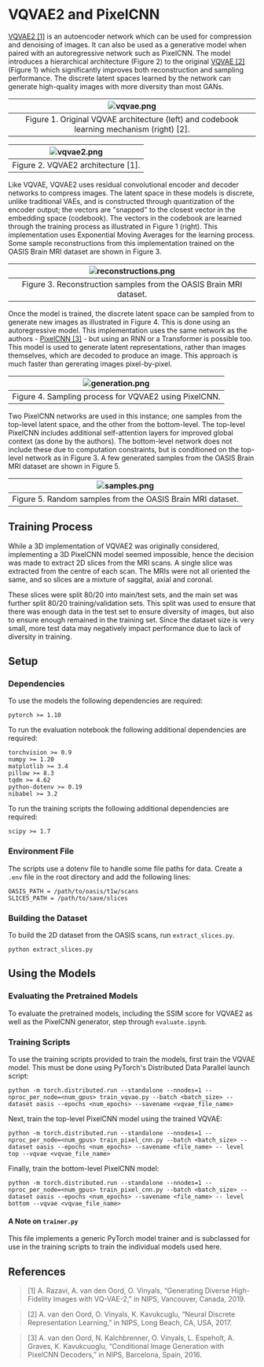 # VQVAE2 and PixelCNN
[VQVAE2 [1]](https://arxiv.org/abs/1906.00446) is an autoencoder network which can be used for compression and denoising of images. It can also be used as a generative model when paired with an autoregressive network such as PixelCNN. The model introduces a hierarchical architecture (Figure 2) to the original [VQVAE [2]](https://arxiv.org/abs/1711.00937) (Figure 1) which significantly improves both reconstruction and sampling performance. The discrete latent spaces learned by the network can generate high-quality images with more diversity than most GANs.

| ![vqvae.png](https://s3.us-west-2.amazonaws.com/secure.notion-static.com/0f22d1a8-a53a-415e-91da-dba0ddc2544c/Untitled.png?X-Amz-Algorithm=AWS4-HMAC-SHA256&X-Amz-Content-Sha256=UNSIGNED-PAYLOAD&X-Amz-Credential=AKIAT73L2G45EIPT3X45%2F20211122%2Fus-west-2%2Fs3%2Faws4_request&X-Amz-Date=20211122T222011Z&X-Amz-Expires=86400&X-Amz-Signature=4aecb5feb14a8a37f7c00905419a0dac5e3873c2931189b4ed73c02753f4c5ae&X-Amz-SignedHeaders=host&response-content-disposition=filename%20%3D%22Untitled.png%22&x-id=GetObject) | 
|:--:| 
| Figure 1. Original VQVAE architecture (left) and codebook learning mechanism (right) [2]. |

| ![vqvae2.png](https://s3.us-west-2.amazonaws.com/secure.notion-static.com/5840479c-2447-462b-98bc-f2278577d018/Untitled.png?X-Amz-Algorithm=AWS4-HMAC-SHA256&X-Amz-Content-Sha256=UNSIGNED-PAYLOAD&X-Amz-Credential=AKIAT73L2G45EIPT3X45%2F20211122%2Fus-west-2%2Fs3%2Faws4_request&X-Amz-Date=20211122T222213Z&X-Amz-Expires=86400&X-Amz-Signature=b7a116289313091c28291af818d883c75bc95a7a31926388383b467707386b36&X-Amz-SignedHeaders=host&response-content-disposition=filename%20%3D%22Untitled.png%22&x-id=GetObject) | 
|:--:| 
| Figure 2. VQVAE2 architecture [1]. |

Like VQVAE, VQVAE2 uses residual convolutional encoder and decoder networks to compress images. The latent space in these models is discrete, unlike traditional VAEs, and is constructed through quantization of the encoder output; the vectors are "snapped" to the closest vector in the embedding space (codebook). The vectors in the codebook are learned through the training process as illustrated in Figure 1 (right). This implementation uses Exponential Moving Averages for the learning process. Some sample reconstructions from this implementation trained on the OASIS Brain MRI dataset are shown in Figure 3.

| ![reconstructions.png](https://s3.us-west-2.amazonaws.com/secure.notion-static.com/5de762c7-1f12-45cd-a7d4-54f33ca247ef/oasis_reconstructions.png?X-Amz-Algorithm=AWS4-HMAC-SHA256&X-Amz-Content-Sha256=UNSIGNED-PAYLOAD&X-Amz-Credential=AKIAT73L2G45EIPT3X45%2F20211122%2Fus-west-2%2Fs3%2Faws4_request&X-Amz-Date=20211122T222146Z&X-Amz-Expires=86400&X-Amz-Signature=b7402bcb208126abe0b9a3d37061c0ca9ccbadcadb55a6482e8f962d58b6c5ed&X-Amz-SignedHeaders=host&response-content-disposition=filename%20%3D%22oasis_reconstructions.png%22&x-id=GetObject) | 
|:--:| 
| Figure 3. Reconstruction samples from the OASIS Brain MRI dataset. |

Once the model is trained, the discrete latent space can be sampled from to generate new images as illustrated in Figure 4. This is done using an autoregressive model. This implementation uses the same network as the authors - [PixelCNN [3]](https://arxiv.org/abs/1606.05328) - but using an RNN or a Transformer is possible too. This model is used to generate latent representations, rather than images themselves, which are decoded to produce an image. This approach is much faster than gererating images pixel-by-pixel.

| ![generation.png](https://s3.us-west-2.amazonaws.com/secure.notion-static.com/b2693f7d-b634-408c-8395-04671820167f/Untitled.png?X-Amz-Algorithm=AWS4-HMAC-SHA256&X-Amz-Content-Sha256=UNSIGNED-PAYLOAD&X-Amz-Credential=AKIAT73L2G45EIPT3X45%2F20211122%2Fus-west-2%2Fs3%2Faws4_request&X-Amz-Date=20211122T222127Z&X-Amz-Expires=86400&X-Amz-Signature=c3259472ddad4ed5b5822784e5c6065a11d195db3745d952018efd1dd56bac92&X-Amz-SignedHeaders=host&response-content-disposition=filename%20%3D%22Untitled.png%22&x-id=GetObject) | 
|:--:| 
| Figure 4. Sampling process for VQVAE2 using PixelCNN. |

Two PixelCNN networks are used in this instance; one samples from the top-level latent space, and the other from the bottom-level. The top-level PixelCNN includes additional self-attention layers for improved global context (as done by the authors). The bottom-level network does not include these due to computation constraints, but is conditioned on the top-level network as in Figure 3. A few generated samples from the OASIS Brain MRI dataset are shown in Figure 5.

| ![samples.png](https://s3.us-west-2.amazonaws.com/secure.notion-static.com/254b185b-ebb0-45cd-94f5-3284fd50896a/sampled_brains.png?X-Amz-Algorithm=AWS4-HMAC-SHA256&X-Amz-Content-Sha256=UNSIGNED-PAYLOAD&X-Amz-Credential=AKIAT73L2G45EIPT3X45%2F20211122%2Fus-west-2%2Fs3%2Faws4_request&X-Amz-Date=20211122T222158Z&X-Amz-Expires=86400&X-Amz-Signature=685767723c3b714737b221ba0aa4c0ca44b47d23397ad3af2e97ca9ca3e4f064&X-Amz-SignedHeaders=host&response-content-disposition=filename%20%3D%22sampled_brains.png%22&x-id=GetObject) | 
|:--:| 
| Figure 5. Random samples from the OASIS Brain MRI dataset. |

## Training Process
While a 3D implementation of VQVAE2 was originally considered, implementing a 3D PixelCNN model seemed impossible, hence the decision was made to extract 2D slices from the MRI scans. A single slice was extracted from the centre of each scan. The MRIs were not all oriented the same, and so slices are a mixture of saggital, axial and coronal.

These slices were split 80/20 into main/test sets, and the main set was further split 80/20 training/validation sets. This split was used to ensure that there was enough data in the test set to ensure diversity of images, but also to ensure enough remained in the training set. Since the dataset size is very small, more test data may negatively impact performance due to lack of diversity in training.

## Setup
### Dependencies
To use the models the following dependencies are required:
```
pytorch >= 1.10
```

To run the evaluation notebook the following additional dependencies are required:
```
torchvision >= 0.9
numpy >= 1.20
matplotlib >= 3.4
pillow >= 8.3
tqdm >= 4.62
python-dotenv >= 0.19
nibabel >= 3.2
```

To run the training scripts the following additional dependencies are required:
```
scipy >= 1.7
```
### Environment File
The scripts use a dotenv file to handle some file paths for data. Create a `.env` file in the root directory and add the following lines:
```
OASIS_PATH = /path/to/oasis/t1w/scans
SLICES_PATH = /path/to/save/slices
```

### Building the Dataset
To build the 2D dataset from the OASIS scans, run `extract_slices.py`.
```
python extract_slices.py
```

## Using the Models
### Evaluating the Pretrained Models
To evaluate the pretrained models, including the SSIM score for VQVAE2 as well as the PixelCNN generator, step through `evaluate.ipynb`.

### Training Scripts
To use the training scripts provided to train the models, first train the VQVAE model. This must be done using PyTorch's Distributed Data Parallel launch script:
```
python -m torch.distributed.run --standalone --nnodes=1 --nproc_per_node=<num_gpus> train_vqvae.py --batch <batch_size> --dataset oasis --epochs <num_epochs> --savename <vqvae_file_name>
```

Next, train the top-level PixelCNN model using the trained VQVAE:
```
python -m torch.distributed.run --standalone --nnodes=1 --nproc_per_node=<num_gpus> train_pixel_cnn.py --batch <batch_size> --dataset oasis --epochs <num_epochs> --savename <file_name> -- level top --vqvae <vqvae_file_name>
```

Finally, train the bottom-level PixelCNN model:
```
python -m torch.distributed.run --standalone --nnodes=1 --nproc_per_node=<num_gpus> train_pixel_cnn.py --batch <batch_size> --dataset oasis --epochs <num_epochs> --savename <file_name> -- level bottom --vqvae <vqvae_file_name>
```

#### A Note on `trainer.py`
This file implements a generic PyTorch model trainer and is subclassed for use in the training scripts to train the individual models used here.

## References
> [1] A. Razavi, A. van den Oord, O. Vinyals, “Generating Diverse High-Fidelity Images with VQ-VAE-2,” in NIPS, Vancouver, Canada, 2019.

> [2] A. van den Oord, O. Vinyals, K. Kavukcuglu, “Neural Discrete Representation Learning,” in NIPS, Long Beach, CA, USA, 2017.

> [3] A. van den Oord, N. Kalchbrenner, O. Vinyals, L. Espeholt, A. Graves, K. Kavukcuoglu, “Conditional Image Generation with PixelCNN Decoders,” in NIPS, Barcelona, Spain, 2016.